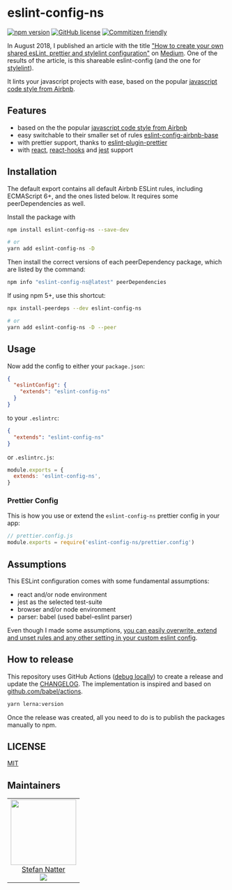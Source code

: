 # eslint-config-ns

[![npm version](https://badge.fury.io/js/eslint-config-ns.svg)](https://badge.fury.io/js/eslint-config-ns)
[![GitHub license](https://img.shields.io/github/license/natterstefan/eslint-config-ns.svg)](https://github.com/natterstefan/eslint-config-ns/blob/master/LICENSE)
[![Commitizen friendly](https://img.shields.io/badge/commitizen-friendly-brightgreen.svg)](http://commitizen.github.io/cz-cli/)

In August 2018, I published an article with the title
["How to create your own shared esLint, prettier and stylelint configuration"](https://nttr.st/2MOAAGc)
on [Medium](http://nttr.st/1REplMW). One of the results of the article, is this
shareable eslint-config (and the one for [stylelint](https://nttr.st/2OUpTQP)).

It lints your javascript projects with ease, based on the popular [javascript
code style from Airbnb](https://www.npmjs.com/package/eslint-config-airbnb).

## Features

- based on the the popular [javascript
  code style from Airbnb](https://www.npmjs.com/package/eslint-config-airbnb)
- easy switchable to their smaller set of rules [eslint-config-airbnb-base](https://github.com/airbnb/javascript/tree/master/packages/eslint-config-airbnb-base)
- with prettier support, thanks to [eslint-plugin-prettier](prettier.io/docs/en/eslint.html#use-eslint-to-run-prettier)
- with [react](https://reactjs.org/), [react-hooks](https://reactjs.org/docs/hooks-intro.html)
  and [jest](https://jestjs.io/) support

## Installation

The default export contains all default Airbnb ESLint rules, including
ECMAScript 6+, and the ones listed below. It requires some peerDependencies as
well.

Install the package with

```sh
npm install eslint-config-ns --save-dev

# or
yarn add eslint-config-ns -D
```

Then install the correct versions of each peerDependency package, which are
listed by the command:

```sh
npm info "eslint-config-ns@latest" peerDependencies
```

If using npm 5+, use this shortcut:

```sh
npx install-peerdeps --dev eslint-config-ns

# or
yarn add eslint-config-ns -D --peer
```

## Usage

Now add the config to either your `package.json`:

```json
{
  "eslintConfig": {
    "extends": "eslint-config-ns"
  }
}
```

to your `.eslintrc`:

```json
{
  "extends": "eslint-config-ns"
}
```

or `.eslintrc.js`:

```js
module.exports = {
  extends: 'eslint-config-ns',
}
```

### Prettier Config

This is how you use or extend the `eslint-config-ns` prettier config in your
app:

```js
// prettier.config.js
module.exports = require('eslint-config-ns/prettier.config')
```

## Assumptions

This ESLint configuration comes with some fundamental assumptions:

- react and/or node environment
- jest as the selected test-suite
- browser and/or node environment
- parser: babel (used babel-eslint parser)

Even though I made some assumptions, [you can easily overwrite, extend and unset
rules and any other setting in your custom eslint config](https://eslint.org/docs/user-guide/configuring).

## How to release

This repository uses GitHub Actions ([debug locally](https://github.com/nektos/act))
to create a release and update the [CHANGELOG](CHANGELOG.md). The implementation
is inspired and based on [github.com/babel/actions](https://github.com/babel/actions/tree/bb571b895aa20aaa3ee4ef58adcde364416acc9a).

```bash
yarn lerna:version
```

Once the release was created, all you need to do is to publish the packages
manually to npm.

## LICENSE

[MIT](LICENSE)

## Maintainers

<!-- prettier-ignore-start -->
<!-- markdownlint-disable -->
<table>
  <tbody>
    <tr>
      <td align="center">
        <a href="https://github.com/natterstefan">
          <img width="150" height="150" src="https://github.com/natterstefan.png?v=3&s=150">
          </br>
          Stefan Natter
        </a>
        <div>
          <a href="https://twitter.com/natterstefan">
            <img src="https://img.shields.io/twitter/follow/natterstefan.svg?style=social&label=Follow" />
          </a>
        </div>
      </td>
    </tr>
  <tbody>
</table>
<!-- markdownlint-enable -->
<!-- prettier-ignore-end -->

